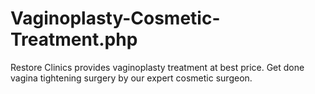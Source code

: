 # Vaginoplasty-Cosmetic-Treatment.php
Restore Clinics provides vaginoplasty treatment at best price. Get done vagina tightening surgery by our expert cosmetic surgeon. 
